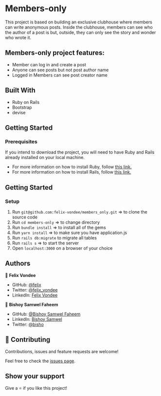 
# Members-only

This project is based on building an exclusive clubhouse where members can write anonymous posts. Inside the clubhouse, members can see who the author of a post is but, outside, they can only see the story and wonder who wrote it.

## Members-only project features:

- Member can log in and create a post
- Anyone can see posts but not post author name
- Logged in Members can see post creator name

## Built With

- Ruby on Rails
- Bootstrap
- devise

## Getting Started

### Prerequisites

If you intend to download the project, you will need to have Ruby and Rails already installed on your local machine.

- For more information on how to install Ruby, follow [this link.](https://www.ruby-lang.org/en/downloads/)
- For more information on how to install Rails, follow [this link.](https://guides.rubyonrails.org/getting_started.html/)

## Getting Started

### Setup

1. Run `git@github.com:felix-vondee/members_only.git` => to clone the source code
2. Run `cd members-only` => to change directory
3. Run `bundle install` => to install all of the gems
4. Run `yarn install` => to make sure you have application.js
5. Run `rails db:migrate` to migrate all tables
6. Run `rails s` => to start the server
7. Open `localhost:3000` on a browser of your choice

## Authors

👤 **Felix Vondee**

- GitHub: [@felix](https://github.com/felix-vondee)
- Twitter: [@felix_vondee](https://twitter.com/felix_vondee)
- LinkedIn: [Felix Vondee](https://www.linkedin.com/in/felix-vondee)

👤 **Bishoy Samwel Faheem**

- GitHub: [@Bishoy Samwel Faheem](https://github.com/Bishoy-Samwel)
- LinkedIn: [Bishoy Samwel](https://www.linkedin.com/in/bishoy-samwuel-ss/)
- Twitter: [@bisho](https://twitter.com/BishoFaheem15)

## 🤝 Contributing

Contributions, issues and feature requests are welcome!

Feel free to check the [issues page](https://github.com/Greg0109/Members-Only/issues).

## Show your support

Give a ⭐️ if you like this project!
